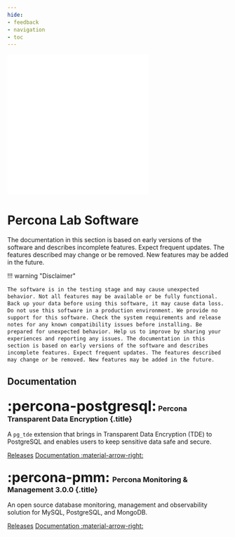 ```yaml
---
hide:
- feedback
- navigation
- toc
---
```


<div class="landing" markdown>
<div class="splash header subpage lab dark" markdown>

![Percona Lab](assets/percona-utilities.svg)

# Percona Lab Software

The documentation in this section is based on early versions of the software and describes incomplete features. Expect frequent updates. The features described may change or be removed. New features may be added in the future.

</div>
</div>

!!! warning "Disclaimer"
    
    The software is in the testing stage and may cause unexpected behavior. Not all features may be available or be fully functional. Back up your data before using this software, it may cause data loss. Do not use this software in a production environment. We provide no support for this software. Check the system requirements and release notes for any known compatibility issues before installing. Be prepared for unexpected behavior. Help us to improve by sharing your experiences and reporting any issues. The documentation in this section is based on early versions of the software and describes incomplete features. Expect frequent updates. The features described may change or be removed. New features may be added in the future.

## Documentation

<div data-grid markdown>
<div data-banner markdown>

### <span style="font-size:2em">:percona-postgresql:</span> Percona Transparent Data Encryption {.title}

A `pg_tde` extension that brings in Transparent Data Encryption (TDE) to PostgreSQL and enables users to keep sensitive data safe and secure.

<div class="actions" markdown>

[Releases](https://percona-lab.github.io/pg_tde/main/release-notes/release-notes.html)
[Documentation :material-arrow-right:](https://percona-lab.github.io/pg_tde/main/)

</div>
</div>
<div data-banner markdown>

### <span style="font-size:1.875em;margin-right:0.0625em">:percona-pmm:</span> Percona Monitoring & Management 3.0.0 {.title}

An open source database monitoring, management and observability solution for MySQL, PostgreSQL, and MongoDB.

<div class="actions" markdown>

[Releases](https://pmm-doc-3-0.onrender.com/release-notes/index.html)
[Documentation :material-arrow-right:](https://pmm-doc-3-0.onrender.com/index.html)

</div>
</div>
</div>


